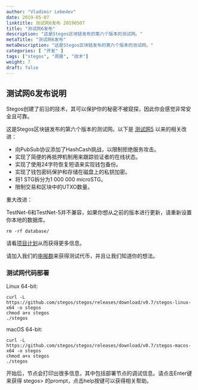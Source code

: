 ```yaml
---
author: "Vladimir Lebedev"
date: 2019-05-07
linktitle: 测试网6发布 20190507
title: "测试网6发布"
description: "这是Stegos区块链发布的第六个版本的测试网。"
metaTitle: "测试网6发布"
metaDescription: "这是Stegos区块链发布的第六个版本的测试网。"
categories: [ "开发" ]
tags: ["stegos", "周报", "技术"]
weight: 7
draft: false
---
```


## 测试网6发布说明

Stegos创建了前沿的技术，其可以保护你的秘密不被窥探，因此你会感觉非常安全且可靠。

这是Stegos区块链发布的第六个版本的测试网。以下是 [测试网5][1] 以来的相关改进：

- 向PubSub协议添加了HashCash挑战，以限制拒绝服务攻击。
- 实现了简便的再抵押机制用来跟踪验证者的在线状态。
- 实现了使用24字符恢复短语来实现钱包备份。
- 实现了钱包密码保护和存储在磁盘上的私钥加密。
- 将1 STG拆分为1 000 000 microSTG。
- 限制交易和区块中的UTXO数量。

重大改进：

TestNet-6和TestNet-5并不兼容，如果你想从之前的版本进行更新，请重新设置你本地的数据库。

```
rm -rf database/
```

请看[项目计划][2]从而获得更多信息。

请加入我们的[电报群][3]来获得测试代币，并且让我们知道你的想法。

### 测试网代码部署

Linux 64-bit:

```
curl -L https://github.com/stegos/stegos/releases/download/v0.7/stegos-linux-x64 -o stegos
chmod a+x stegos
./stegos
```

macOS 64-bit:
```
curl -L https://github.com/stegos/stegos/releases/download/v0.7/stegos-macos-x64 -o stegos
chmod a+x stegos
./stegos
```


开始后，节点会打印出很多信息，其中包括部署节点的调试信息。请点击Enter键来获得 stegos> 的prompt，点击help按键可以获得相关帮助。

[1]:https://github.com/stegos/stegos/releases/tag/v0.5
[2]:https://github.com/stegos/stegos/wiki/project-plan#sprint15
[3]:https://t.me/stegos4privacy
